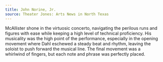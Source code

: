 ```yaml
---
title: John Norine, Jr.
source: Theater Jones: Arts News in North Texas 
---
```

McAllister shone in the virtuosic concerto, navigating the perilous runs and figures with ease while keeping a high level of technical proficiency. His musicality was the high point of the performance, especially in the opening movement where Dahl eschewed a steady beat and rhythm, leaving the soloist to push forward the musical line. The final movement was a whirlwind of fingers, but each note and phrase was perfectly placed.